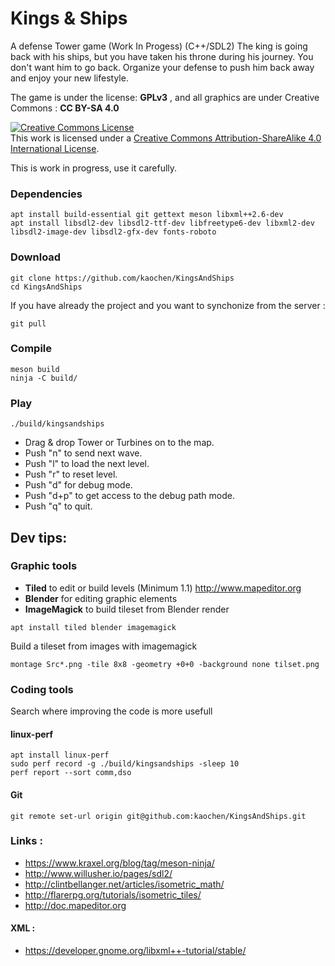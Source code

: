 # Kings & Ships
A defense Tower game (Work In Progess) (C++/SDL2)
The king is going back with his ships, but you have taken his throne during his journey. You don't want him to go back. Organize your defense to push him back away and enjoy your new lifestyle.


The game is under the license: **GPLv3** , and all graphics are under Creative Commons : **CC BY-SA 4.0**

<a rel="license" href="http://creativecommons.org/licenses/by-sa/4.0/"><img alt="Creative Commons License" style="border-width:0" src="https://i.creativecommons.org/l/by-sa/4.0/88x31.png" /></a><br />This work is licensed under a <a rel="license" href="http://creativecommons.org/licenses/by-sa/4.0/">Creative Commons Attribution-ShareAlike 4.0 International License</a>.

This is work in progress, use it carefully.


### Dependencies
```
apt install build-essential git gettext meson libxml++2.6-dev
apt install libsdl2-dev libsdl2-ttf-dev libfreetype6-dev libxml2-dev libsdl2-image-dev libsdl2-gfx-dev fonts-roboto

```

### Download
```
git clone https://github.com/kaochen/KingsAndShips
cd KingsAndShips
```
If you have already the project and you want to synchonize from the server :
```
git pull
```

### Compile
```
meson build
ninja -C build/
```

### Play
```
./build/kingsandships
```

 * Drag & drop Tower or Turbines on to the map.
 * Push "n" to send next wave.
 * Push "l" to load the next level.
 * Push "r" to reset level.
 * Push "d" for debug mode.
 * Push "d+p" to get access to the debug path mode.
 * Push "q" to quit.


## Dev tips:
### Graphic tools
  * **Tiled** to edit or build levels (Minimum 1.1) http://www.mapeditor.org
  * **Blender** for editing graphic elements
  * **ImageMagick** to build tileset from Blender render 

```
apt install tiled blender imagemagick
```

Build a tileset from images with imagemagick
```
montage Src*.png -tile 8x8 -geometry +0+0 -background none tilset.png
```
### Coding tools
Search where improving the code is more usefull
#### linux-perf
```
apt install linux-perf
sudo perf record -g ./build/kingsandships -sleep 10
perf report --sort comm,dso
```

#### Git
```
git remote set-url origin git@github.com:kaochen/KingsAndShips.git
```

### Links :

 * https://www.kraxel.org/blog/tag/meson-ninja/
 * http://www.willusher.io/pages/sdl2/
 * http://clintbellanger.net/articles/isometric_math/
 * http://flarerpg.org/tutorials/isometric_tiles/
 * http://doc.mapeditor.org

#### XML : ####

 * https://developer.gnome.org/libxml++-tutorial/stable/
